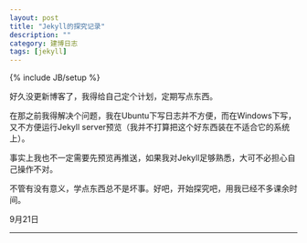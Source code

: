 ```yaml
---
layout: post
title: "Jekyll的探究记录"
description: ""
category: 建博日志
tags: [jekyll]
---
```


{% include JB/setup %}

好久没更新博客了，我得给自己定个计划，定期写点东西。

在那之前我得解决个问题，我在Ubuntu下写日志并不方便，而在Windows下写，又不方便运行Jekyll server预览（我并不打算把这个好东西装在不适合它的系统上）。

事实上我也不一定需要先预览再推送，如果我对Jekyll足够熟悉，大可不必担心自己操作不对。

不管有没有意义，学点东西总不是坏事。好吧，开始探究吧，用我已经不多课余时间。

9月21日

***

